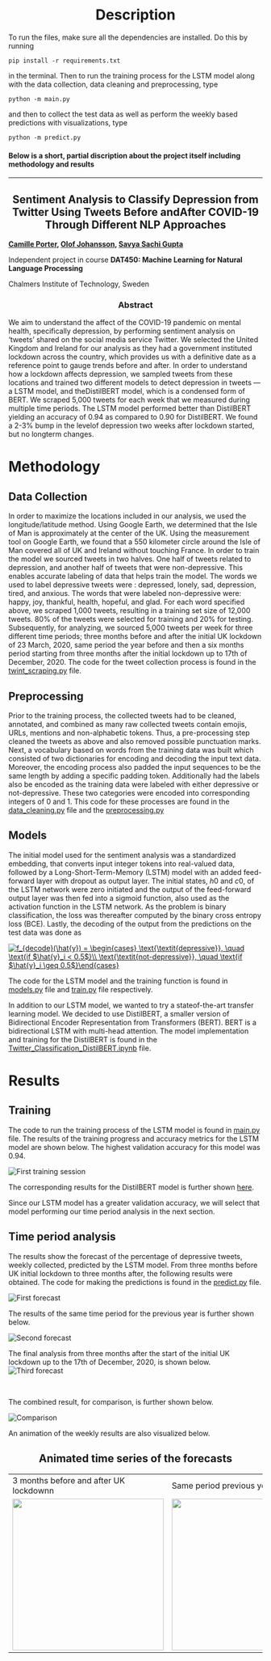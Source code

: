 <h1 align="center"> Description </h1>
To run the files, make sure all the dependencies are installed. Do this by running

```
pip install -r requirements.txt
```

in the terminal. Then to run the training process for the LSTM model along with the data collection, data cleaning and preprocessing, type

```
python -m main.py
```

and then to collect the test data as well as perform the weekly based predictions with visualizations, type

```
python -m predict.py
```

#### Below is a short, partial discription about the project itself including methodology and results 

<hr>

<h2 align="center"> Sentiment Analysis to Classify Depression from Twitter Using Tweets Before andAfter COVID-19 Through Different NLP Approaches </h2>

<b>[Camille Porter](https://github.com/finli), [Olof Johansson](https://github.com/olof98johansson), [Savya Sachi Gupta](https://github.com/foo-bar-omastar)</b>

Independent project in course <b>DAT450: Machine Learning for Natural Language Processing</b>

Chalmers Institute of Technology, Sweden


<h3 align="center"> Abstract </h3>
We aim to understand the affect of the COVID-19 pandemic on mental health, specifically depression, by performing sentiment analysis on ‘tweets’ shared on the social media service  Twitter.  We  selected  the  United  Kingdom  and  Ireland for our analysis as they had a government instituted lockdown across the country, which provides us with a definitive date as a reference point to gauge trends before and after. In order to understand how a lockdown affects depression, we sampled tweets from these locations and trained two different models to detect depression in tweets — a LSTM model, and theDistilBERT  model, which is a condensed form of BERT. We scraped 5,000 tweets for each week that we measured during multiple time periods. The LSTM model performed better than DistilBERT yielding an accuracy of 0.94 as compared to 0.90 for DistilBERT. We found a 2-3% bump in the levelof depression two weeks after lockdown started, but no longterm changes.

<br>




# Methodology <a name="Methodology"></a>
## Data Collection <a name="Data Collection"></a>
In order to maximize the locations included in our analysis, we used the longitude/latitude method. Using Google Earth, we determined that the Isle of Man is approximately at the center of the UK. Using the measurement tool on Google Earth, we found that a 550 kilometer circle around the Isle of Man covered all of UK and Ireland without touching France. In order to train the model we sourced tweets in two halves. One half of tweets related to depression, and another half of tweets that were non-depressive. This enables accurate labeling of data that helps train the model. The words we used to label depressive tweets were : depressed, lonely, sad, depression, tired, and anxious. The words that were labeled non-depressive were: happy, joy, thankful, health, hopeful, and glad. For each word specified above, we scraped 1,000 tweets, resulting in a training set size of 12,000 tweets. 80% of the tweets were selected for training and 20% for testing. Subsequently, for analyzing, we sourced 5,000 tweets per week for three different time periods; three months before and after the initial UK lockdown of 23 March, 2020, same period the year before and then a six months period starting from three months after the initial lockdown up to 17th of December, 2020. The code for the tweet collection process is found in the [twint_scraping.py](https://github.com/olof98johansson/SentimentAnalysisNLP/blob/main/twint_scraping.py) file.

## Preprocessing <a name="Preprocessing"></a>
Prior to the training process, the collected tweets had to be cleaned, annotated, and combined as many raw collected tweets contain emojis, URLs, mentions and non-alphabetic
tokens. Thus, a pre-processing step cleaned the tweets as above and also removed possible punctuation marks. Next, a vocabulary based on words from the training data was built which consisted of two dictionaries for encoding and decoding the input text data. Moreover, the encoding process also padded the input sequences to be the same length by adding a specific padding token. Additionally had the labels also be encoded as the training data were labeled with either depressive or not-depressive. These two categories were encoded into corresponding integers of 0 and 1. This code for these processes are found in the [data_cleaning.py](https://github.com/olof98johansson/SentimentAnalysisNLP/blob/main/data_cleaning.py) file and the [preprocessing.py](https://github.com/olof98johansson/SentimentAnalysisNLP/blob/main/preprocessing.py)

## Models <a name="models"></a>
The initial model used for the sentiment analysis was a standardized embedding, that converts input integer tokens into real-valued data, followed by a Long-Short-Term-Memory (LSTM) model with an added feed-forward layer with dropout as output layer. The initial states, $h0$ and $c0$, of the LSTM network were zero initiated and the output of the feed-forward output layer was then fed into a sigmoid function, also used as the activation function in the LSTM network. As the problem is binary classification, the loss was thereafter computed by the binary cross entropy loss (BCE). Lastly, the decoding of the output from the predictions on the test data was done as

<a href="https://www.codecogs.com/eqnedit.php?latex=f_{decode}(\hat{y})&space;=&space;\begin{cases}&space;\text{\textit{depressive}},&space;\quad&space;\text{if&space;$\hat{y}_i&space;<&space;0.5$}\\&space;\text{\textit{not-depressive}},&space;\quad&space;\text{if&space;$\hat{y}_i&space;\geq&space;0.5$}\end{cases}" target="_blank"><img align="center" src="https://latex.codecogs.com/gif.latex?f_{decode}(\hat{y})&space;=&space;\begin{cases}&space;\text{\textit{depressive}},&space;\quad&space;\text{if&space;$\hat{y}_i&space;<&space;0.5$}\\&space;\text{\textit{not-depressive}},&space;\quad&space;\text{if&space;$\hat{y}_i&space;\geq&space;0.5$}\end{cases}" title="f_{decode}(\hat{y}) = \begin{cases} \text{\textit{depressive}}, \quad \text{if $\hat{y}_i < 0.5$}\\ \text{\textit{not-depressive}}, \quad \text{if $\hat{y}_i \geq 0.5$}\end{cases}" /></a>


The code for the LSTM model and the training function is found in [models.py](https://github.com/olof98johansson/SentimentAnalysisNLP/blob/main/models.py) file and [train.py](https://github.com/olof98johansson/SentimentAnalysisNLP/blob/main/train.py) file respectively.
<br>

In addition to our LSTM model, we wanted to try a stateof-the-art transfer learning model. We decided to use DistilBERT, a smaller version of Bidirectional Encoder Representation from Transformers (BERT). BERT is a bidirectional LSTM with multi-head attention. The model implementation and training for the DistilBERT is found in the [Twitter_Classification_DistilBERT.ipynb](https://github.com/olof98johansson/SentimentAnalysisNLP/blob/main/Twitter_Classification_DistilBERT.ipynb) file.


# Results <a name="Results"></a>
## Training <a name="Training"></ha>
The code to run the training process of the LSTM model is found in [main.py](https://github.com/olof98johansson/SentimentAnalysisNLP/blob/main/main.py) file. The results of the training progress and accuracy metrics for the LSTM model are shown below. The highest validation accuracy for this model was 0.94.

![First training session](https://github.com/olof98johansson/SentimentAnalysisNLP/blob/main/plots/training_animation_progress_REAL.gif?raw=true)
<br>

The corresponding results for the DistilBERT model is further shown [here](https://github.com/olof98johansson/SentimentAnalysisNLP/blob/main/distilBERT_plots/8_epoch_train.pdf).


Since our LSTM model has a greater validation accuracy, we will select that model performing our time period analysis in the next section.

## Time period analysis <a name="forecast"></a>
The results show the forecast of the percentage of depressive tweets, weekly collected, predicted by the LSTM model. From three months before UK initial lockdown to three months after, the following results were obtained. The code for making the predictions is found in the [predict.py](https://github.com/olof98johansson/SentimentAnalysisNLP/blob/main/predict.py) file.

![First forecast](https://github.com/olof98johansson/SentimentAnalysisNLP/blob/main/plots/forecast_orig.png?raw=true)
<br>

The results of the same time period for the previous year is further shown below.

![Second forecast](https://github.com/olof98johansson/SentimentAnalysisNLP/blob/main/plots/forecast_year_before.png?raw=true)
<br>

The final analysis from three months after the start of the initial UK lockdown up to the 17th of December, 2020, is shown below.
![Third forecast](https://github.com/olof98johansson/SentimentAnalysisNLP/blob/main/plots/forecast_up_to_now.png?raw=true)

<br>

The combined result, for comparison, is further shown below.

![Comparison](https://github.com/olof98johansson/SentimentAnalysisNLP/blob/main/plots/comparison.png?raw=true)

An animation of the weekly results are also visualized below.


<h2 align="center"> Animated time series of the forecasts </h2>

<table>
  <tr>
    <td>3 months before and after UK lockdownn</td>
     <td>Same period previous year</td>
     <td>3 months after lockdown to recent</td>
  </tr>
  <tr>
    <td><img src="https://github.com/olof98johansson/SentimentAnalysisNLP/blob/main/plots/forecast_bar_race_orig.gif" width=300></td>
    <td><img src="https://github.com/olof98johansson/SentimentAnalysisNLP/blob/main/plots/forecast_bar_race_last_year.gif" width=300></td>
    <td><img src="https://github.com/olof98johansson/SentimentAnalysisNLP/blob/main/plots/forecast_bar_race_up_to_now.gif" width=300></td>
  </tr>
 </table>
